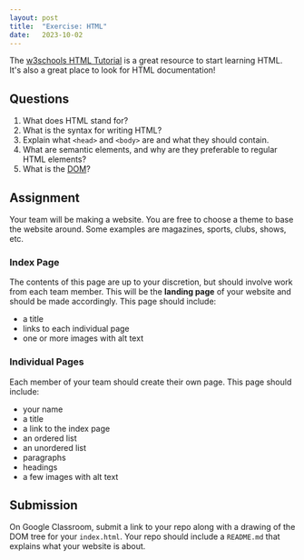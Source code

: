 ```yaml
---
layout: post
title:  "Exercise: HTML"
date:   2023-10-02
---
```

The [w3schools HTML Tutorial](https://www.w3schools.com/html/) is a great resource to start learning HTML. It's also a great place to look for
HTML documentation!

## Questions

1. What does HTML stand for?
2. What is the syntax for writing HTML?
3. Explain what `<head>` and `<body>` are and what they should contain.
4. What are semantic elements, and why are they preferable to regular HTML elements?
5. What is the [DOM](https://www.geeksforgeeks.org/dom-document-object-model/#)?

## Assignment

Your team will be making a website. You are free to choose a theme to base the website around. Some examples are magazines, sports, clubs, shows, etc.

### Index Page

The contents of this page are up to your discretion, but should involve work from each team member. This will
be the **landing page** of your website and should be made accordingly. This page should include:

- a title
- links to each individual page
- one or more images with alt text

### Individual Pages

Each member of your team should create their own page. This page should include:

- your name
- a title
- a link to the index page
- an ordered list
- an unordered list
- paragraphs
- headings
- a few images with alt text

## Submission

On Google Classroom, submit a link to your repo along with a drawing of the DOM tree for your `index.html`. Your repo should
include a `README.md` that explains what your website is about.